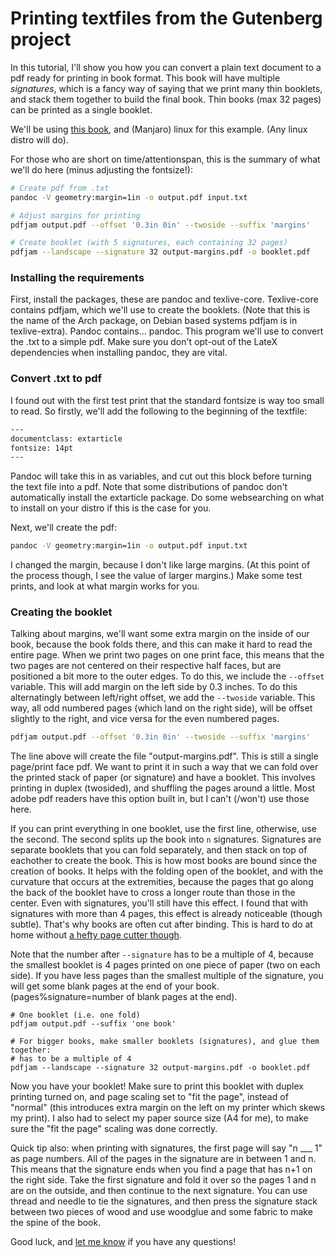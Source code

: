 # Printing textfiles from the Gutenberg project
In this tutorial, I'll show you how you can convert a plain text document to a pdf ready for printing in book format.
This book will have multiple _signatures_, which is a fancy way of saying that we print many thin booklets, and stack
them together to build the final book. Thin books (max 32 pages) can be printed as a single booklet.

We'll be using [this book](https://www.gutenberg.org/files/1717/1717-0.txt), and (Manjaro) linux for this example. (Any 
linux distro will do).

For those who are short on time/attentionspan, this is the summary of what we'll do here (minus adjusting the fontsize!):
```bash
# Create pdf from .txt
pandoc -V geometry:margin=1in -o output.pdf input.txt 

# Adjust margins for printing
pdfjam output.pdf --offset '0.3in 0in' --twoside --suffix 'margins'

# Create booklet (with 5 signatures, each containing 32 pages)
pdfjam --landscape --signature 32 output-margins.pdf -o booklet.pdf
```

### Installing the requirements
First, install the packages, these are pandoc and texlive-core. Texlive-core contains pdfjam, which we'll use to create
the booklets. (Note that this is the name of the Arch package, on Debian based systems pdfjam is in texlive-extra).
Pandoc contains... pandoc. This program we'll use to convert the .txt to a simple pdf. Make sure you don't opt-out of the LateX dependencies when installing pandoc, they are vital. 

### Convert .txt to pdf
I found out with the first test print that the standard fontsize is way too small to read. So firstly, we'll add the following 
to the beginning of the textfile:

```bash
---
documentclass: extarticle
fontsize: 14pt
---
```

Pandoc will take this in as variables, and cut out this block before turning the text file into a pdf. Note that some distributions of pandoc don't automatically install the extarticle package. Do some websearching on what to install on your distro if this is the case for you.

Next, we'll create the pdf:

```bash
pandoc -V geometry:margin=1in -o output.pdf input.txt 
```

I changed the margin, because I don't like large margins. (At this point of the process though, I see the value of larger margins.)
Make some test prints, and look at what margin works for you.

### Creating the booklet
Talking about margins, we'll want some extra margin on the inside of our book, because the book folds there, and this can
make it hard to read the entire page. When we print two pages on one print face, this
means that the two pages are not centered on their respective half faces, but are positioned a bit more to the outer edges.
To do this, we include the `--offset` variable. This will add margin on the left side by 0.3 inches. To do this alternatingly 
between left/right offset, we add the `--twoside` variable. This way, all odd numbered pages (which land on the right side), will
be offset slightly to the right, and vice versa for the even numbered pages.

```bash
pdfjam output.pdf --offset '0.3in 0in' --twoside --suffix 'margins'
```

The line above will create the file "output-margins.pdf". This is still a single page/print face pdf. We want to print it in 
such a way that we can fold over the printed stack of paper (or signature) and have a booklet. This involves printing in duplex (twosided), and 
shuffling the pages around a little. Most adobe pdf readers have this option built in, but I can't (/won't) use those here.

If you can print everything in one booklet, use the first line, otherwise, use the second. The second splits up the book into `n` 
signatures. Signatures are separate booklets that you can fold separately, and then stack on top of eachother to create the book.
This is how most books are bound since the creation of books. It helps with the folding open of the booklet, and with the curvature
that occurs at the extremities, because the pages that go along the back of the booklet have to cross a longer route than those 
in the center. Even with signatures, you'll still have this effect. I found that with signatures with more than 4 pages, this 
effect is already noticeable (though subtle). That's why books are often cut after binding. This is hard to do at home without 
[a hefty page cutter though](http://www.dwrolvink.com/md/img/papercutter.jpg). 

Note that the number after `--signature` has to be
a multiple of 4, because the smallest booklet is 4 pages printed on one piece of paper (two on each side). If you have less pages 
than the smallest multiple of the signature, you will get some blank pages at the end of your book. (pages%signature=number of 
blank pages at the end).

```
# One booklet (i.e. one fold)
pdfjam output.pdf --suffix 'one book'

# For bigger books, make smaller booklets (signatures), and glue them together:
# has to be a multiple of 4
pdfjam --landscape --signature 32 output-margins.pdf -o booklet.pdf
```

Now you have your booklet! Make sure to print this booklet with duplex printing turned on, and page scaling set to "fit the page",
instead of "normal" (this introduces extra margin on the left on my printer which skews my print). I also had to select my paper
source size (A4 for me), to make sure the "fit the page" scaling was done correctly.

Quick tip also: when printing with signatures, the first page will say "n ___ 1" as page numbers. All of the pages in the signature are in between 1 and n. This means that the signature
ends when you find a page that has n+1 on the right side. Take the first signature and fold it over so the pages 1 and n are on the outside, and then continue to the next signature. You can use thread and needle to tie the signatures, and then press the 
signature stack between two pieces of wood and use woodglue and some fabric to make the spine of the book.

Good luck, and [let me know](http://www.dwrolvink.com/?view=contact) if you have any questions!

